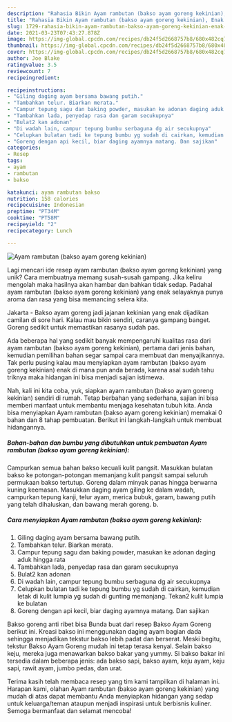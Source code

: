 ```yaml
---
description: "Rahasia Bikin Ayam rambutan (bakso ayam goreng kekinian), Enak Banget"
title: "Rahasia Bikin Ayam rambutan (bakso ayam goreng kekinian), Enak Banget"
slug: 1729-rahasia-bikin-ayam-rambutan-bakso-ayam-goreng-kekinian-enak-banget
date: 2021-03-23T07:43:27.878Z
image: https://img-global.cpcdn.com/recipes/db24f5d2668757b8/680x482cq70/ayam-rambutan-bakso-ayam-goreng-kekinian-foto-resep-utama.jpg
thumbnail: https://img-global.cpcdn.com/recipes/db24f5d2668757b8/680x482cq70/ayam-rambutan-bakso-ayam-goreng-kekinian-foto-resep-utama.jpg
cover: https://img-global.cpcdn.com/recipes/db24f5d2668757b8/680x482cq70/ayam-rambutan-bakso-ayam-goreng-kekinian-foto-resep-utama.jpg
author: Joe Blake
ratingvalue: 3.5
reviewcount: 7
recipeingredient:

recipeinstructions:
- "Giling daging ayam bersama bawang putih."
- "Tambahkan telur. Biarkan merata."
- "Campur tepung sagu dan baking powder, masukan ke adonan daging aduk hingga rata"
- "Tambahkan lada, penyedap rasa dan garam secukupnya"
- "Bulat2 kan adonan"
- "Di wadah lain, campur tepung bumbu serbaguna dg air secukupnya"
- "Celupkan bulatan tadi ke tepung bumbu yg sudah di cairkan, kemudian letak di kulit lumpia yg sudah di gunting memanjang. Tekan2 kulit lumpia ke bulatan"
- "Goreng dengan api kecil, biar daging ayamnya matang. Dan sajikan"
categories:
- Resep
tags:
- ayam
- rambutan
- bakso

katakunci: ayam rambutan bakso 
nutrition: 158 calories
recipecuisine: Indonesian
preptime: "PT34M"
cooktime: "PT58M"
recipeyield: "2"
recipecategory: Lunch

---
```



![Ayam rambutan (bakso ayam goreng kekinian)](https://img-global.cpcdn.com/recipes/db24f5d2668757b8/680x482cq70/ayam-rambutan-bakso-ayam-goreng-kekinian-foto-resep-utama.jpg)

Lagi mencari ide resep ayam rambutan (bakso ayam goreng kekinian) yang unik? Cara membuatnya memang susah-susah gampang. Jika keliru mengolah maka hasilnya akan hambar dan bahkan tidak sedap. Padahal ayam rambutan (bakso ayam goreng kekinian) yang enak selayaknya punya aroma dan rasa yang bisa memancing selera kita.

Jakarta - Bakso ayam goreng jadi jajanan kekinian yang enak dijadikan camilan di sore hari. Kalau mau bikin sendiri, caranya gampang banget. Goreng sedikit untuk memastikan rasanya sudah pas.

Ada beberapa hal yang sedikit banyak mempengaruhi kualitas rasa dari ayam rambutan (bakso ayam goreng kekinian), pertama dari jenis bahan, kemudian pemilihan bahan segar sampai cara membuat dan menyajikannya. Tak perlu pusing kalau mau menyiapkan ayam rambutan (bakso ayam goreng kekinian) enak di mana pun anda berada, karena asal sudah tahu triknya maka hidangan ini bisa menjadi sajian istimewa.


Nah, kali ini kita coba, yuk, siapkan ayam rambutan (bakso ayam goreng kekinian) sendiri di rumah. Tetap berbahan yang sederhana, sajian ini bisa memberi manfaat untuk membantu menjaga kesehatan tubuh kita. Anda bisa menyiapkan Ayam rambutan (bakso ayam goreng kekinian) memakai 0 bahan dan 8 tahap pembuatan. Berikut ini langkah-langkah untuk membuat hidangannya.

<!--inarticleads1-->

##### Bahan-bahan dan bumbu yang dibutuhkan untuk pembuatan Ayam rambutan (bakso ayam goreng kekinian):



Campurkan semua bahan bakso kecuali kulit pangsit. Masukkan bulatan bakso ke potongan-potongan memanjang kulit pangsit sampai seluruh permukaan bakso tertutup. Goreng dalam minyak panas hingga berwarna kuning keemasan. Masukkan daging ayam giling ke dalam wadah, campurkan tepung kanji, telur ayam, merica bubuk, garam, bawang putih yang telah dihaluskan, dan bawang merah goreng. b. 

<!--inarticleads2-->

##### Cara menyiapkan Ayam rambutan (bakso ayam goreng kekinian):

1. Giling daging ayam bersama bawang putih.
1. Tambahkan telur. Biarkan merata.
1. Campur tepung sagu dan baking powder, masukan ke adonan daging aduk hingga rata
1. Tambahkan lada, penyedap rasa dan garam secukupnya
1. Bulat2 kan adonan
1. Di wadah lain, campur tepung bumbu serbaguna dg air secukupnya
1. Celupkan bulatan tadi ke tepung bumbu yg sudah di cairkan, kemudian letak di kulit lumpia yg sudah di gunting memanjang. Tekan2 kulit lumpia ke bulatan
1. Goreng dengan api kecil, biar daging ayamnya matang. Dan sajikan


Bakso goreng anti ribet bisa Bunda buat dari resep Bakso Ayam Goreng berikut ini. Kreasi bakso ini menggunakan daging ayam bagian dada sehingga menjadikan tekstur bakso lebih padat dan berserat. Meski begitu, tekstur Bakso Ayam Goreng mudah ini tetap terasa kenyal. Selain bakso keju, mereka juga menawarkan bakso bakar yang yummy. Si bakso bakar ini tersedia dalam beberapa jenis: ada bakso sapi, bakso ayam, keju ayam, keju sapi, rawit ayam, jumbo pedas, dan urat. 

Terima kasih telah membaca resep yang tim kami tampilkan di halaman ini. Harapan kami, olahan Ayam rambutan (bakso ayam goreng kekinian) yang mudah di atas dapat membantu Anda menyiapkan hidangan yang sedap untuk keluarga/teman ataupun menjadi inspirasi untuk berbisnis kuliner. Semoga bermanfaat dan selamat mencoba!
